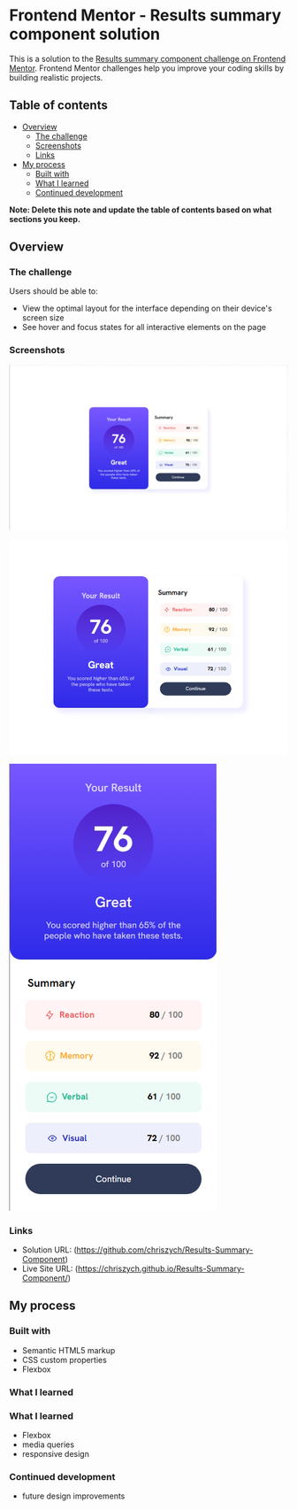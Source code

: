 # Frontend Mentor - Results summary component solution

This is a solution to the [Results summary component challenge on Frontend Mentor](https://www.frontendmentor.io/challenges/results-summary-component-CE_K6s0maV). Frontend Mentor challenges help you improve your coding skills by building realistic projects. 

## Table of contents

- [Overview](#overview)
  - [The challenge](#the-challenge)
  - [Screenshots](#screenshot)
  - [Links](#links)
- [My process](#my-process)
  - [Built with](#built-with)
  - [What I learned](#what-i-learned)
  - [Continued development](#continued-development)


**Note: Delete this note and update the table of contents based on what sections you keep.**

## Overview

### The challenge

Users should be able to:

- View the optimal layout for the interface depending on their device's screen size
- See hover and focus states for all interactive elements on the page

### Screenshots

![fullpage design screenshot](./design/screen_1440.jpg)

![design screenshot](./design/screen_900.jpg)

![mobile design screenshot](./design/screen_mobile375.jpg)


### Links

- Solution URL: (https://github.com/chriszych/Results-Summary-Component)
- Live Site URL: (https://chriszych.github.io/Results-Summary-Component/)

## My process

### Built with

- Semantic HTML5 markup
- CSS custom properties
- Flexbox

### What I learned

### What I learned

- Flexbox
- media queries
- responsive design

### Continued development

- future design improvements

